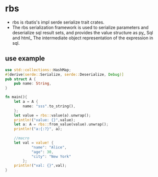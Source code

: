 # rbs

* rbs is rbatis's impl serde serialize trait crates.
* The rbs serialization framework is used to serialize parameters and deserialize sql result sets, and provides the value structure as py_ Sql and html_ The intermediate object representation of the expression in sql.

## use example
```rust
use std::collections::HashMap;
#[derive(serde::Serialize, serde::Deserialize, Debug)]
pub struct A {
    pub name: String,
}

fn main(){
    let a = A {
        name: "sss".to_string(),
    };
    let value = rbs::value(a).unwrap();
    println!("value: {}",value);
    let a: A = rbs::from_value(value).unwrap();
    println!("a:{:?}", a);
    
    //macro
    let val = value! {
            "name": "Alice",
            "age": 30,
            "city": "New York"
        };
    println!("val: {}",val);
}
```